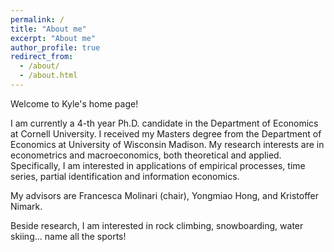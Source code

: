 ```yaml
---
permalink: /
title: "About me"
excerpt: "About me"
author_profile: true
redirect_from: 
  - /about/
  - /about.html
---
```


Welcome to Kyle's home page!

I am currently a 4-th year Ph.D. candidate in the Department of Economics at Cornell University. I received my Masters degree from the Department of Economics at University of Wisconsin Madison. My research interests are in econometrics and macroeconomics, both theoretical and applied. Specifically, I am interested in applications of empirical processes, time series, partial identification and information economics.

My advisors are Francesca Molinari (chair), Yongmiao Hong, and Kristoffer Nimark.

Beside research, I am interested in rock climbing, snowboarding, water skiing... name all the sports!
